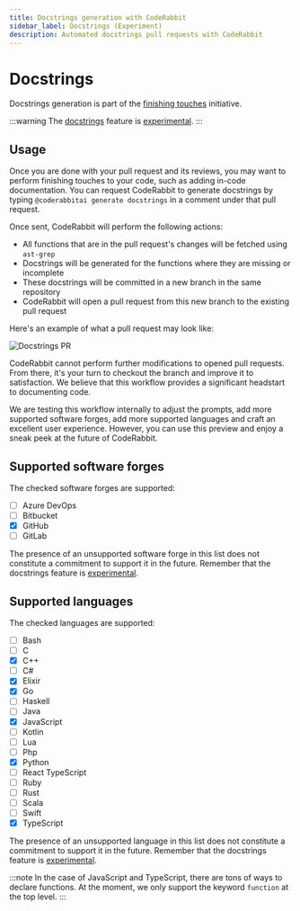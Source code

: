 ```yaml
---
title: Docstrings generation with CodeRabbit
sidebar_label: Docstrings (Experiment)
description: Automated docstrings pull requests with CodeRabbit
---
```


# Docstrings

Docstrings generation is part of the [finishing touches](/future-developments#finishing-touches) initiative.

:::warning
The [docstrings](/finishing-touches/docstrings) feature is [experimental](/early-access#experiments).
:::

## Usage

Once you are done with your pull request and its reviews, you may want to perform finishing touches to your code, such as adding in-code documentation. You can request CodeRabbit to generate docstrings by typing `@coderabbitai generate docstrings` in a comment under that pull request.

Once sent, CodeRabbit will perform the following actions:

- All functions that are in the pull request's changes will be fetched using `ast-grep`
- Docstrings will be generated for the functions where they are missing or incomplete
- These docstrings will be committed in a new branch in the same repository
- CodeRabbit will open a pull request from this new branch to the existing pull request

Here's an example of what a pull request may look like:

![Docstrings PR](/img/finishing-touches/docstrings-pull-request.png)

CodeRabbit cannot perform further modifications to opened pull requests. From there, it's your turn to checkout the branch and improve it to satisfaction. We believe that this workflow provides a significant headstart to documenting code.

We are testing this workflow internally to adjust the prompts, add more supported software forges, add more supported languages and craft an excellent user experience. However, you can use this preview and enjoy a sneak peek at the future of CodeRabbit.

## Supported software forges

The checked software forges are supported:

- [ ] Azure DevOps
- [ ] Bitbucket
- [x] GitHub
- [ ] GitLab

The presence of an unsupported software forge in this list does not constitute a commitment to support it in the future. Remember that the docstrings feature is [experimental](/early-access#experiments).

## Supported languages

The checked languages are supported:

- [ ] Bash
- [ ] C
- [x] C++
- [ ] C#
- [x] Elixir
- [x] Go
- [ ] Haskell
- [ ] Java
- [x] JavaScript
- [ ] Kotlin
- [ ] Lua
- [ ] Php
- [x] Python
- [ ] React TypeScript
- [ ] Ruby
- [ ] Rust
- [ ] Scala
- [ ] Swift
- [x] TypeScript

The presence of an unsupported language in this list does not constitute a commitment to support it in the future. Remember that the docstrings feature is [experimental](/early-access#experiments).

:::note
In the case of JavaScript and TypeScript, there are tons of ways to declare functions. At the moment, we only support the keyword `function` at the top level.
:::
